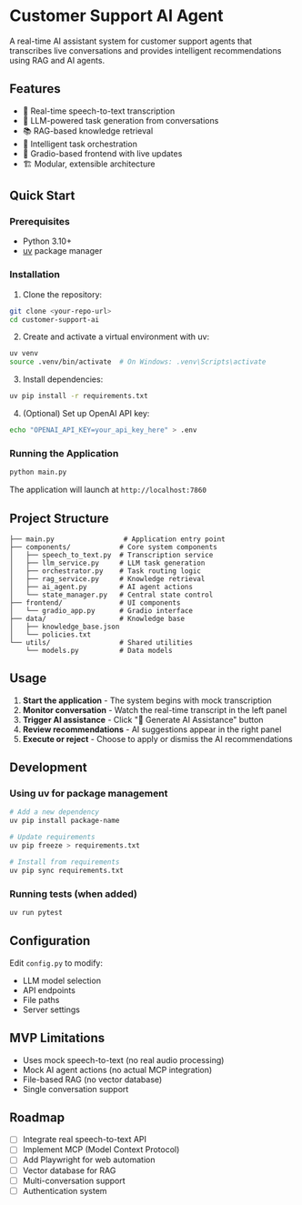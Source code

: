 # Customer Support AI Agent

A real-time AI assistant system for customer support agents that transcribes live conversations and provides intelligent recommendations using RAG and AI agents.

## Features

- 🎤 Real-time speech-to-text transcription
- 🤖 LLM-powered task generation from conversations
- 📚 RAG-based knowledge retrieval
- 🔄 Intelligent task orchestration
- 💬 Gradio-based frontend with live updates
- 🏗️ Modular, extensible architecture

## Quick Start

### Prerequisites

- Python 3.10+
- [uv](https://github.com/astral-sh/uv) package manager

### Installation

1. Clone the repository:
```bash
git clone <your-repo-url>
cd customer-support-ai
```

2. Create and activate a virtual environment with uv:
```bash
uv venv
source .venv/bin/activate  # On Windows: .venv\Scripts\activate
```

3. Install dependencies:
```bash
uv pip install -r requirements.txt
```

4. (Optional) Set up OpenAI API key:
```bash
echo "OPENAI_API_KEY=your_api_key_here" > .env
```

### Running the Application

```bash
python main.py
```

The application will launch at `http://localhost:7860`

## Project Structure

```
├── main.py                 # Application entry point
├── components/            # Core system components
│   ├── speech_to_text.py  # Transcription service
│   ├── llm_service.py     # LLM task generation
│   ├── orchestrator.py    # Task routing logic
│   ├── rag_service.py     # Knowledge retrieval
│   ├── ai_agent.py        # AI agent actions
│   └── state_manager.py   # Central state control
├── frontend/              # UI components
│   └── gradio_app.py      # Gradio interface
├── data/                  # Knowledge base
│   ├── knowledge_base.json
│   └── policies.txt
└── utils/                 # Shared utilities
    └── models.py          # Data models
```

## Usage

1. **Start the application** - The system begins with mock transcription
2. **Monitor conversation** - Watch the real-time transcript in the left panel
3. **Trigger AI assistance** - Click "🤖 Generate AI Assistance" button
4. **Review recommendations** - AI suggestions appear in the right panel
5. **Execute or reject** - Choose to apply or dismiss the AI recommendations

## Development

### Using uv for package management

```bash
# Add a new dependency
uv pip install package-name

# Update requirements
uv pip freeze > requirements.txt

# Install from requirements
uv pip sync requirements.txt
```

### Running tests (when added)
```bash
uv run pytest
```

## Configuration

Edit `config.py` to modify:
- LLM model selection
- API endpoints
- File paths
- Server settings

## MVP Limitations

- Uses mock speech-to-text (no real audio processing)
- Mock AI agent actions (no actual MCP integration)
- File-based RAG (no vector database)
- Single conversation support

## Roadmap

- [ ] Integrate real speech-to-text API
- [ ] Implement MCP (Model Context Protocol)
- [ ] Add Playwright for web automation
- [ ] Vector database for RAG
- [ ] Multi-conversation support
- [ ] Authentication system

